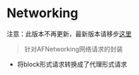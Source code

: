 # Networking

注意：此版本不再更新，最新版本请移步[这里](https://github.com/YouXianMing/Networking-Encapsulation)

> 针对AFNetworking网络请求的封装

* 将block形式请求转换成了代理形式请求

